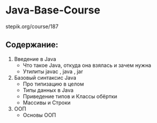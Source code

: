 # Java-Base-Course
stepik.org/course/187

## Содержание:
1. Введение в Java
    + Что такое Java, откуда она взялась и зачем нужна
    + Утилиты javac , java , jar
2. Базовый синтаксис Java
    + Про типизацию в целом
    + Типы данных в Java
    + Приведение типов и Классы обёртки
    + Массивы и Строки
3. ООП
    + Основы ООП
